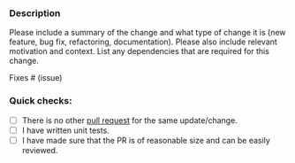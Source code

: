 ### Description

Please include a summary of the change and what type of change it is (new feature, bug fix, refactoring, documentation).
Please also include relevant motivation and context.
List any dependencies that are required for this change.

Fixes # (issue)

### Quick checks:

- [ ] There is no other [pull request](https://github.com/conduitio-labs/conduit-connector-discord/pulls) for the same update/change.
- [ ] I have written unit tests.
- [ ] I have made sure that the PR is of reasonable size and can be easily reviewed.
